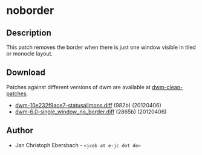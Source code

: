 noborder
========

Description
-----------
This patch removes the border when there is just one window visible in tiled or monocle layout.

Download
--------
Patches against different versions of dwm are available at
[dwm-clean-patches](https://bitbucket.org/jceb81/dwm-clean-patches/src).

 * [dwm-10e232f9ace7-statusallmons.diff](dwm-10e232f9ace7-statusallmons.diff) (982b) (20120406)
 * [dwm-6.0-single_window_no_border.diff](dwm-6.0-single_window_no_border.diff) (2865b) (20120406)

Author
------
 * Jan Christoph Ebersbach - `<jceb at e-jc dot de>`
